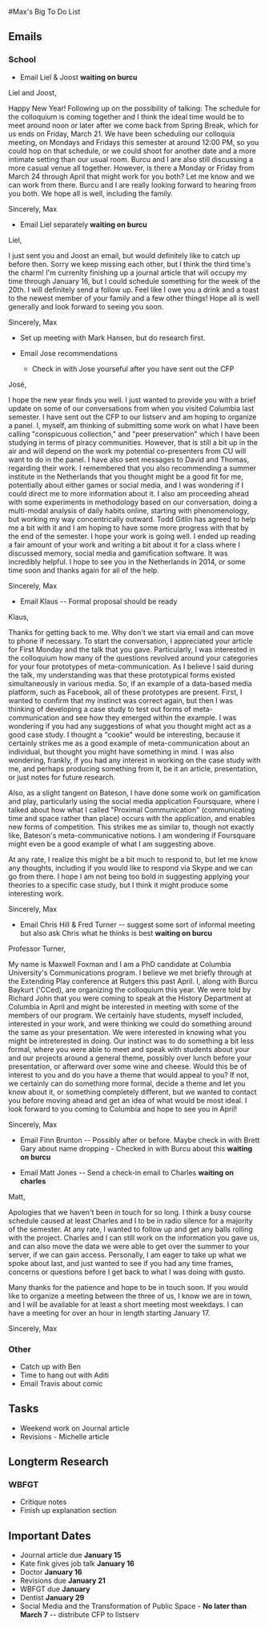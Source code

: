 #Max's Big To Do List

## Emails

### School

* Email Liel & Joost **waiting on burcu**

Liel and Joost,

Happy New Year! Following up on the possibility of talking: The schedule for the colloquium is coming together and I think the ideal time would be to meet around noon or later after we come back from Spring Break, which for us ends on Friday, March 21. We have been scheduling our colloquia meeting, on Mondays and Fridays this semester at around 12:00 PM, so you could hop on that schedule, or we could shoot for another date and a more intimate setting than our usual room. Burcu and I are also still discussing a more casual venue all together. However, is there a Monday or Friday from March 24 through April that might work for you both? Let me know and we can work from there. Burcu and I are really looking forward to hearing from you both. We hope all is well, including the family.

Sincerely,
Max

* Email Liel separately **waiting on burcu**

Liel,

I just sent you and Joost an email, but would definitely like to catch up before then. Sorry we keep missing each other, but I think the third time's the charm! I'm currenlty finishing up a journal article that will occupy my time through January 16, but I could schedule something for the week of the 20th. I will definitely send a follow up. Feel like I owe you a drink and a toast to the newest member of your family and a few other things! Hope all is well generally and look forward to seeing you soon.

Sincerely,
Max

* Set up meeting with Mark Hansen, but do research first.
* Email Jose recommendations

	* Check in with Jose yourseful after you have sent out the CFP

José,

I hope the new year finds you well. I just wanted to provide you with a brief update on some of our conversations from when you visited Columbia last semester. I have sent out the CFP to our listserv and am hoping to organize a panel. I, myself, am thinking of submitting some work on what I have been calling "conspicuous collection," and "peer preservation" which I have been studying in terms of piracy communities. However, that is still a bit up in the air and will depend on the work my potential co-presenters from CU will want to do in the panel. I have also sent messages to David and Thomas, regarding their work. I remembered that you also recommending a summer institute in the Netherlands that you thought might be a good fit for me, potentially about either games or social media, and I was wondering if I could direct me to more information about it. I also am proceeding ahead with some experiments in methodology based on our conversation, doing a multi-modal analysis of daily habits online, starting with phenomenology, but working my way concentrically outward. Todd Gitlin has agreed to help me a bit with it and I am hoping to have some more progress with that by the end of the semester. I hope your work is going well. I ended up reading a fair amount of your work and writing a bit about it for a class where I discussed memory, social media and gamification software. It was incredibly helpful. I hope to see you in the Netherlands in 2014, or some time soon and thanks again for all of the help.

Sincerely,
Max

* Email Klaus -- Formal proposal should be ready

Klaus,

Thanks for getting back to me. Why don't we start via email and can move to phone if necessary. To start the conversation, I appreciated your article for First Monday and the talk that you gave. Particularly, I was interested in the colloquium how many of the questions revolved around your categories for your four prototypes of meta-communication. As I believe I said during the talk, my understanding was that these prototypical forms existed simultaneously in various media. So, if an example of a data-based media platform, such as Facebook, all of these prototypes are present. First, I wanted to confirm that my instinct was correct again, but then I was thinking of developing a case study to test out forms of meta-communication and see how they emerged within the example. I was wondering if you had any suggestions of what you thought might act as a good case study. I thought a "cookie" would be interesting, because it certainly strikes me as a good example of meta-communication about an individual, but thought you might have something in mind. I was also wondering, frankly, if you had any interest in working on the case study with me, and perhaps producing something from it, be it an article, presentation, or just notes for future research. 

Also, as a slight tangent on Bateson, I have done some work on gamification and play, particularly using the social media application Foursquare, where I talked about how what I called "Proximal Communication" (communicating time and space rather than place) occurs with the application, and enables new forms of competition. This strikes me as similar to, though not exactly like, Bateson's meta-communicative notions. I am wondering if Foursquare might even be a good example of what I am suggesting above.

At any rate, I realize this might be a bit much to respond to, but let me know any thoughts, including if you would like to respond via Skype and we can go from there. I hope I am not being too bold in suggesting applying your theories to a specific case study, but I think it might produce some interesting work.

Sincerely,
Max

* Email Chris Hill & Fred Turner -- suggest some sort of informal meeting but also ask Chris what he thinks is best **waiting on burcu**

Professor Turner,

My name is Maxwell Foxman and I am a PhD candidate at Columbia University's Communications program. I believe we met briefly through at the Extending Play conference at Rutgers this past April. I, along with Burcu Baykurt ('CCed), are organizing the colloquium this year. We were told by Richard John that you were coming to speak at the History Department at Columbia in April and might be interested in meeting with some of the members of our program. We certainly have students, myself included, interested in your work, and were thinking we could do something around the same as your presentation. We were interested in knowing what you might be intreterested in doing. Our instinct was to do something a bit less formal, where you were able to meet and speak with students about your and our projects around a general theme, possibly over lunch before your presentation, or afterward over some wine and cheese. Would this be of interest to you and do you have a theme that would appeal to you? If not, we certainly can do something more formal, decide a theme and let you know about it, or something completely different, but we wanted to contact you before moving ahead and get an idea of what would be most ideal. I look forward to you coming to Columbia and hope to see you in April!

Sincerely,
Max


* Email Finn Brunton -- Possibly after or before. Maybe check in with Brett Gary about name dropping - Checked in with Burcu about this **waiting on burcu**

* Email Matt Jones -- Send a check-in email to Charles **waiting on charles**

Matt,

Apologies that we haven't been in touch for so long. I think a busy course schedule caused at least Charles and I to be in radio silence for a majority of the semester. At any rate,  I wanted to follow up and get any balls rolling with the project. Charles and I can still work on the information you gave us, and can also move the data we were able to get over the summer to your server, if we can gain access. Personally, I am eager to take up what we spoke about last, and just wanted to see if you had any time frames, concerns or questions before I get back to what I was doing with gusto.

Many thanks for the patience and hope to be in touch soon. If you would like to organize a meeting between the three of us, I know we are in town, and I will be available for at least a short meeting most weekdays. I can have a meeting for over an hour in length starting January 17.

Sincerely,
Max

### Other

* Catch up with Ben
* Time to hang out with Aditi
* Email Travis about comic

## Tasks

* Weekend work on Journal article
* Revisions - Michelle article

## Longterm Research

### WBFGT

* Critique notes
* Finish up explanation section

## Important Dates

* Journal article due **January 15**
* Kate fink gives job talk **January 16**
* Doctor **January 16**
* Revisions due **January 21**
* WBFGT due **January**
* Dentist **January 29**
* Social Media and the Transformation of Public Space - **No later than March 7** -- distribute CFP to listserv

